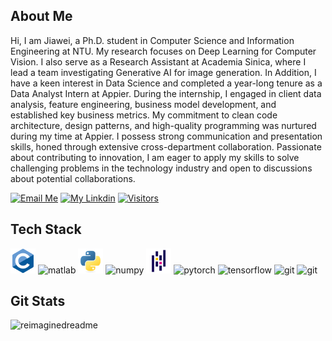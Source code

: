 <!--<a href="#">
  <img width=100% src="https://capsule-render.vercel.app/api?type=waving&color=56bad6"&height=120&section=header"/>
</a>-->




## About Me
Hi, I am Jiawei, a Ph.D. student in Computer Science and Information Engineering at NTU. My research focuses on Deep Learning for Computer Vision. I also serve as a Research Assistant at Academia Sinica, where I lead a team investigating Generative AI for image generation. In Addition, I have a keen interest in Data Science and completed a year-long tenure as a Data Analyst Intern at Appier. During the internship, I engaged in client data analysis, feature engineering, business model development, and established key business metrics. My commitment to clean code architecture, design patterns, and high-quality programming was nurtured during my time at Appier. I possess strong communication and presentation skills, honed through extensive cross-department collaboration. Passionate about contributing to innovation, I am eager to apply my skills to solve challenging problems in the technology industry and open to discussions about potential collaborations.

[![Email Me](https://img.shields.io/badge/Email%20Me-EA4335?logo=Gmail&logoColor=white&style=for-the-badge)](mailto:jw.liao1209@gmail.com)
[![My Linkdin](https://img.shields.io/badge/My%20Linkedin-%230077B5?logo=linkedin&logoColor=white&style=for-the-badge)](https://www.linkedin.com/in/jwliao1209/)
[![Visitors](https://api.visitorbadge.io/api/visitors?path=https%3A%2F%2Fgithub.com%2FJia-wei-liao&label=VISITORS&labelColor=%23dce775&countColor=%23697689)](https://visitorbadge.io/status?path=https%3A%2F%2Fgithub.com%2Fjwliao1209)


<!--<h2><img src="https://media2.giphy.com/media/QssGEmpkyEOhBCb7e1/giphy.gif?cid=ecf05e47a0n3gi1bfqntqmob8g9aid1oyj2wr3ds3mg700bl&rid=giphy.gif" width="100">&nbsp Tech Stack</h2>-->
## Tech Stack
<p>
  <img src="https://raw.githubusercontent.com/devicons/devicon/master/icons/c/c-original.svg" alt="c" width="40" height="40"/>
  <img src="https://upload.wikimedia.org/wikipedia/commons/2/21/Matlab_Logo.png" alt="matlab" width="40" height="40"/>
  <img src="https://raw.githubusercontent.com/devicons/devicon/master/icons/python/python-original.svg" alt="python" width="40" height="40"/>
  <img src="https://camo.githubusercontent.com/161d0875a4808ac2031e966232c535e724d7d897784a7e13710eb1fd58074a25/68747470733a2f2f63646e2e6a7364656c6976722e6e65742f67682f64657669636f6e732f64657669636f6e2f69636f6e732f6e756d70792f6e756d70792d6f726967696e616c2e737667" alt="numpy" width="40" height="40"/>
  <img src="https://raw.githubusercontent.com/devicons/devicon/2ae2a900d2f041da66e950e4d48052658d850630/icons/pandas/pandas-original.svg" alt="pandas" width="40" height="40"/>
  <img src="https://www.vectorlogo.zone/logos/pytorch/pytorch-icon.svg" alt="pytorch" width="40" height="40"/>
  <img src="https://www.vectorlogo.zone/logos/tensorflow/tensorflow-icon.svg" alt="tensorflow" width="40" height="40"/>
  <img src="https://www.vectorlogo.zone/logos/git-scm/git-scm-icon.svg" alt="git" width="40" height="40"/>
  <img src="https://www.vectorlogo.zone/logos/jupyter/jupyter-icon.svg" alt="git" width="40" height="40"/>
</p>


<!--<h2 ><img src="https://camo.githubusercontent.com/f11b92476ee793cfe97f20e0564ab552bd9bd670179d7b6772c59bb4d3218ca6/68747470733a2f2f692e70696e696d672e636f6d2f6f726967696e616c732f36352f63342f66342f36356334663435323537316265313236316539633632336637646134383861632e676966" width ="37">&nbsp Git Stats</h1> -->
## Git Stats
<img src="https://myreadme.vercel.app/api/embed/jwliao1209?panels=userstatistics,toprepositories,toplanguages,commitgraph" alt="reimaginedreadme" />
<!--<div>
  <img style = "display: inline-block" src="https://github-readme-stats.vercel.app/api?username=jwliao1209&show_icons=true&count_private=true&hide_border=true" align="center" />
  <img style = "display: inline-block" src="https://github-readme-stats.vercel.app/api/top-langs/?username=jwliao1209&layout=compact&show_icons=true&include_all_commits=true&border_radius=15&hide_border=true&langs_count=8&hide=jupyter%20notebook" align="center" />
</div>
-->
